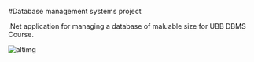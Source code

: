 #Database management systems project

.Net application for managing a database of maluable size for UBB DBMS Course.

![altimg](https://i.postimg.cc/sgwD2VHF/image-2024-06-04-164714691.png)
